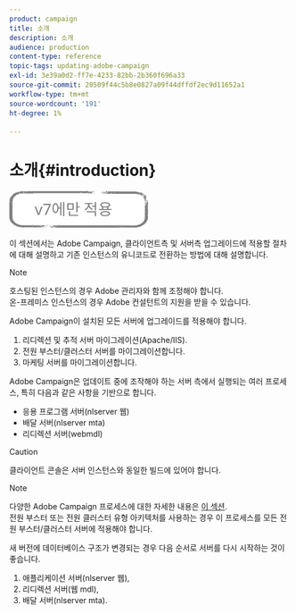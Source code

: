 ```yaml
---
product: campaign
title: 소개
description: 소개
audience: production
content-type: reference
topic-tags: updating-adobe-campaign
exl-id: 3e39a0d2-ff7e-4233-82bb-2b360f696a33
source-git-commit: 20509f44c5b8e0827a09f44dffdf2ec9d11652a1
workflow-type: tm+mt
source-wordcount: '191'
ht-degree: 1%

---
```


# 소개{#introduction}

![](../../assets/v7-only.svg)

이 섹션에서는 Adobe Campaign, 클라이언트측 및 서버측 업그레이드에 적용할 절차에 대해 설명하고 기존 인스턴스의 유니코드로 전환하는 방법에 대해 설명합니다.

>[!NOTE]
>
>호스팅된 인스턴스의 경우 Adobe 관리자와 함께 조정해야 합니다.\
>온-프레미스 인스턴스의 경우 Adobe 컨설턴트의 지원을 받을 수 있습니다.

Adobe Campaign이 설치된 모든 서버에 업그레이드를 적용해야 합니다.

1. 리디렉션 및 추적 서버 마이그레이션(Apache/IIS).
1. 전원 부스터/클러스터 서버를 마이그레이션합니다.
1. 마케팅 서버를 마이그레이션합니다.

Adobe Campaign은 업데이트 중에 조작해야 하는 서버 측에서 실행되는 여러 프로세스, 특히 다음과 같은 사항을 기반으로 합니다.

* 응용 프로그램 서버(nlserver 웹)
* 배달 서버(nlserver mta)
* 리디렉션 서버(webmdl)

>[!CAUTION]
>
>클라이언트 콘솔은 서버 인스턴스와 동일한 빌드에 있어야 합니다.

>[!NOTE]
>
>다양한 Adobe Campaign 프로세스에 대한 자세한 내용은 [이 섹션](../../installation/using/general-architecture.md#logical-application-layer).\
>전원 부스터 또는 전원 클러스터 유형 아키텍처를 사용하는 경우 이 프로세스를 모든 전원 부스터/클러스터 서버에 적용해야 합니다.

새 버전에 데이터베이스 구조가 변경되는 경우 다음 순서로 서버를 다시 시작하는 것이 좋습니다.

1. 애플리케이션 서버(nlserver 웹),
1. 리디렉션 서버(웹 mdl),
1. 배달 서버(nlserver mta).
